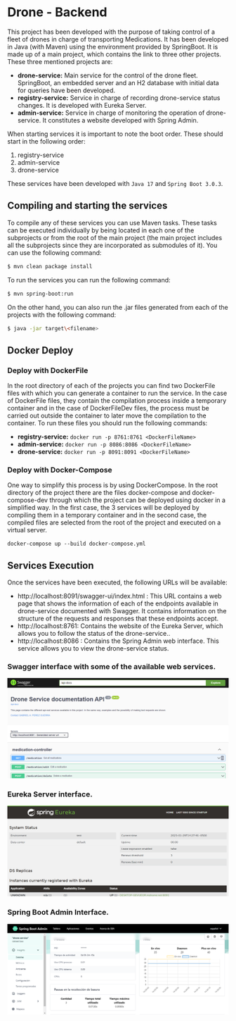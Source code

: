 # Drone - Backend

This project has been developed with the purpose of taking control of a fleet of drones in charge of transporting Medications. It has been developed in Java (with Maven) using the environment provided by SpringBoot.
It is made up of a main project, which contains the link to three other projects. These three mentioned projects are:
   - **drone-service:** Main service for the control of the drone fleet. SpringBoot, an embedded server and an H2 database with initial data for queries have been developed.
   - **registry-service:** Service in charge of recording drone-service status changes. It is developed with Eureka Server.
   - **admin-service:** Service in charge of monitoring the operation of drone-service. It constitutes a website developed with Spring Admin.

When starting services it is important to note the boot order. These should start in the following order:
1. registry-service
2. admin-service
3. drone-service

These services have been developed with <code>Java 17</code> and <code>Spring Boot 3.0.3</code>.

## Compiling and starting the services

To compile any of these services you can use Maven tasks. These tasks can be executed individually by being located in each one of the subprojects or from the root of the main project (the main project includes all the subprojects since they are incorporated as submodules of it). You can use the following command:
```bash
$ mvn clean package install
```

To run the services you can run the following command:
```bash
$ mvn spring-boot:run
```

On the other hand, you can also run the .jar files generated from each of the projects with the following command:
```bash
$ java -jar target\<filename>
```

## Docker Deploy

### Deploy with DockerFile
In the root directory of each of the projects you can find two DockerFile files with which you can generate a container to run the service. In the case of DockerFile files, they contain the compilation process inside a temporary container and in the case of DockerFileDev files, the process must be carried out outside the container to later move the compilation to the container.
To run these files you should run the following commands:
- **registry-service:** `docker run -p 8761:8761 <DockerFileName>`
- **admin-service:** `docker run -p 8086:8086 <DockerFileName>`
- **drone-service:** `docker run -p 8091:8091 <DockerFileName>`

### Deploy with Docker-Compose
One way to simplify this process is by using DockerCompose. In the root directory of the project there are the files docker-compose and docker-compose-dev through which the project can be deployed using docker in a simplified way. In the first case, the 3 services will be deployed by compiling them in a temporary container and in the second case, the compiled files are selected from the root of the project and executed on a virtual server.
```shell
docker-compose up --build docker-compose.yml
```

## Services Execution

Once the services have been executed, the following URLs will be available:
- http://localhost:8091/swagger-ui/index.html : This URL contains a web page that shows the information of each of the endpoints available in drone-service documented with Swagger. It contains information on the structure of the requests and responses that these endpoints accept.
- http://localhost:8761: Contains the website of the Eureka Server, which allows you to follow the status of the drone-service..
- http://localhost:8086 : Contains the Spring Admin web interface. This service allows you to view the drone-service status.

### Swagger interface with some of the available web services.
![swagger-ui](swagger-ui.png)

### Eureka Server interface.
![eureka-server](eureka-server.png)

### Spring Boot Admin Interface.
![spring-boot-admin](spring-boot-admin.png)